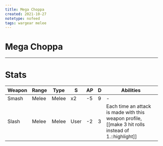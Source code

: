 ```yaml
---
title: Mega Choppa
created: 2021-10-27
notetype: nofeed
tags: wargear melee
---
```


# Mega Choppa

---

# Stats

| Weapon | Range | Type  | S    | AP  | D   | Abilities                                                                            |
| ------ | ----- | ----- | ---- | --- | --- | ------------------------------------------------------------------------------------ |
| Smash  | Melee | Melee | x2   | -5  | 9   | -                                                                                    |
| Slash  | Melee | Melee | User | -2  | 3   | Each time an attack is made with this weapon profile, [[make 3 hit rolls instead of 1.::highlight]] | 
